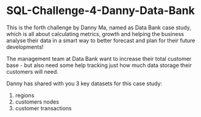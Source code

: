 # SQL-Challenge-4-Danny-Data-Bank

This is the forth challenge by Danny Ma, named as Data Bank case study, which is all about calculating metrics, growth and helping the business analyse their data in a smart way to better forecast and plan for their future developments!

The management team at Data Bank want to increase their total customer base - but also need some help tracking just how much data storage their customers will need.

Danny has shared with you 3 key datasets for this case study:

1) regions
2) customers nodes
3) customer transactions
